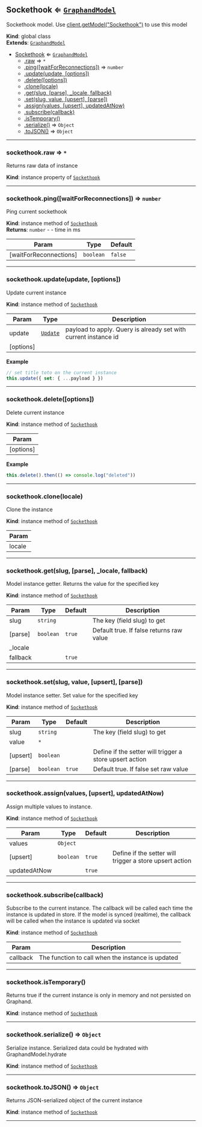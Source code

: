 <a name="Sockethook"></a>

## Sockethook ⇐ [<code>GraphandModel</code>](GraphandModel.md#GraphandModel)
Sockethook model. Use [client.getModel("Sockethook")](Client.md#Client+getModel) to use this model

**Kind**: global class  
**Extends**: [<code>GraphandModel</code>](GraphandModel.md#GraphandModel)  

* [Sockethook](Sockethook.md#Sockethook) ⇐ [<code>GraphandModel</code>](GraphandModel.md#GraphandModel)
    * [.raw](#GraphandModel+raw) ⇒ <code>\*</code>
    * [.ping([waitForReconnections])](Sockethook.md#Sockethook+ping) ⇒ <code>number</code>
    * [.update(update, [options])](#GraphandModel+update)
    * [.delete([options])](#GraphandModel+delete)
    * [.clone(locale)](#GraphandModel+clone)
    * [.get(slug, [parse], _locale, fallback)](#GraphandModel+get)
    * [.set(slug, value, [upsert], [parse])](#GraphandModel+set)
    * [.assign(values, [upsert], updatedAtNow)](#GraphandModel+assign)
    * [.subscribe(callback)](#GraphandModel+subscribe)
    * [.isTemporary()](#GraphandModel+isTemporary)
    * [.serialize()](#GraphandModel+serialize) ⇒ <code>Object</code>
    * [.toJSON()](#GraphandModel+toJSON) ⇒ <code>Object</code>


* * *

<a name="GraphandModel+raw"></a>

### sockethook.raw ⇒ <code>\*</code>
Returns raw data of instance

**Kind**: instance property of [<code>Sockethook</code>](Sockethook.md#Sockethook)  

* * *

<a name="Sockethook+ping"></a>

### sockethook.ping([waitForReconnections]) ⇒ <code>number</code>
Ping current sockethook

**Kind**: instance method of [<code>Sockethook</code>](Sockethook.md#Sockethook)  
**Returns**: <code>number</code> - - time in ms  

| Param | Type | Default |
| --- | --- | --- |
| [waitForReconnections] | <code>boolean</code> | <code>false</code> | 


* * *

<a name="GraphandModel+update"></a>

### sockethook.update(update, [options])
Update current instance

**Kind**: instance method of [<code>Sockethook</code>](Sockethook.md#Sockethook)  

| Param | Type | Description |
| --- | --- | --- |
| update | [<code>Update</code>](typedef.md#Update) | payload to apply. Query is already set with current instance id |
| [options] |  |  |

**Example**  
```js
// set title toto on the current instance
this.update({ set: { ...payload } })
```

* * *

<a name="GraphandModel+delete"></a>

### sockethook.delete([options])
Delete current instance

**Kind**: instance method of [<code>Sockethook</code>](Sockethook.md#Sockethook)  

| Param |
| --- |
| [options] | 

**Example**  
```js
this.delete().then(() => console.log("deleted"))
```

* * *

<a name="GraphandModel+clone"></a>

### sockethook.clone(locale)
Clone the instance

**Kind**: instance method of [<code>Sockethook</code>](Sockethook.md#Sockethook)  

| Param |
| --- |
| locale | 


* * *

<a name="GraphandModel+get"></a>

### sockethook.get(slug, [parse], _locale, fallback)
Model instance getter. Returns the value for the specified key

**Kind**: instance method of [<code>Sockethook</code>](Sockethook.md#Sockethook)  

| Param | Type | Default | Description |
| --- | --- | --- | --- |
| slug | <code>string</code> |  | The key (field slug) to get |
| [parse] | <code>boolean</code> | <code>true</code> | Default true. If false returns raw value |
| _locale |  |  |  |
| fallback |  | <code>true</code> |  |


* * *

<a name="GraphandModel+set"></a>

### sockethook.set(slug, value, [upsert], [parse])
Model instance setter. Set value for the specified key

**Kind**: instance method of [<code>Sockethook</code>](Sockethook.md#Sockethook)  

| Param | Type | Default | Description |
| --- | --- | --- | --- |
| slug | <code>string</code> |  | The key (field slug) to get |
| value | <code>\*</code> |  |  |
| [upsert] | <code>boolean</code> |  | Define if the setter will trigger a store upsert action |
| [parse] | <code>boolean</code> | <code>true</code> | Default true. If false set raw value |


* * *

<a name="GraphandModel+assign"></a>

### sockethook.assign(values, [upsert], updatedAtNow)
Assign multiple values to instance.

**Kind**: instance method of [<code>Sockethook</code>](Sockethook.md#Sockethook)  

| Param | Type | Default | Description |
| --- | --- | --- | --- |
| values | <code>Object</code> |  |  |
| [upsert] | <code>boolean</code> | <code>true</code> | Define if the setter will trigger a store upsert action |
| updatedAtNow |  | <code>true</code> |  |


* * *

<a name="GraphandModel+subscribe"></a>

### sockethook.subscribe(callback)
Subscribe to the current instance. The callback will be called each time the instance is updated in store.
If the model is synced (realtime), the callback will be called when the instance is updated via socket

**Kind**: instance method of [<code>Sockethook</code>](Sockethook.md#Sockethook)  

| Param | Description |
| --- | --- |
| callback | The function to call when the instance is updated |


* * *

<a name="GraphandModel+isTemporary"></a>

### sockethook.isTemporary()
Returns true if the current instance is only in memory and not persisted on Graphand.

**Kind**: instance method of [<code>Sockethook</code>](Sockethook.md#Sockethook)  

* * *

<a name="GraphandModel+serialize"></a>

### sockethook.serialize() ⇒ <code>Object</code>
Serialize instance. Serialized data could be hydrated with GraphandModel.hydrate

**Kind**: instance method of [<code>Sockethook</code>](Sockethook.md#Sockethook)  

* * *

<a name="GraphandModel+toJSON"></a>

### sockethook.toJSON() ⇒ <code>Object</code>
Returns JSON-serialized object of the current instance

**Kind**: instance method of [<code>Sockethook</code>](Sockethook.md#Sockethook)  

* * *

